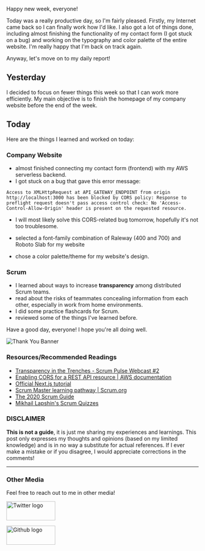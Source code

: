 Happy new week, everyone!

Today was a really productive day, so I'm fairly pleased. Firstly, my Internet came back so I can finally work how I'd like. I also got a lot of things done, including almost finishing the functionality of my contact form (I got stuck on a bug) and working on the typography and color palette of the entire website. I'm really happy that I'm back on track again.

Anyway, let's move on to my daily report!

## Yesterday

I decided to focus on fewer things this week so that I can work more efficiently. My main objective is to finish the homepage of my company website before the end of the week.

## Today

Here are the things I learned and worked on today:

### Company Website

- almost finished connecting my contact form (frontend) with my AWS serverless backend.
- I got stuck on a bug that gave this error message:

```
Access to XMLHttpRequest at API_GATEWAY_ENDPOINT from origin http://localhost:3000 has been blocked by CORS policy: Response to preflight request doesn't pass access control check: No 'Access-Control-Allow-Origin' header is present on the requested resource.
```

- I will most likely solve this CORS-related bug tomorrow, hopefully it's not too troublesome.

- selected a font-family combination of Raleway (400 and 700) and Roboto Slab for my website
- chose a color palette/theme for my website's design.

### Scrum

- I learned about ways to increase **transparency** among distributed Scrum teams.
- read about the risks of teammates concealing information from each other, especially in work from home environments.
- I did some practice flashcards for Scrum.
- reviewed some of the things I've learned before.

Have a good day, everyone! I hope you're all doing well.

![Thank You Banner](https://dev-to-uploads.s3.amazonaws.com/uploads/articles/x9ayfxxxaz2g2hfcqbsk.png)

### Resources/Recommended Readings

- [Transparency in the Trenches - Scrum Pulse Webcast #2](https://www.youtube.com/watch?v=02eU5CEbJRE)
- [Enabling CORS for a REST API resource | AWS documentation](https://docs.aws.amazon.com/apigateway/latest/developerguide/how-to-cors.html#apigateway-responding-to-cors-preflight)
- [Official Next.js tutorial](https://nextjs.org/learn/basics/create-nextjs-app?utm_source=next-site&utm_medium=nav-cta&utm_campaign=next-website)
- [Scrum Master learning pathway | Scrum.org](https://www.scrum.org/pathway/scrum-master)
- [The 2020 Scrum Guide](https://scrumguides.org/scrum-guide.html)
- [Mikhail Lapshin's Scrum Quizzes](https://mlapshin.com/index.php/scrum-quizzes/)

### DISCLAIMER

**This is not a guide**, it is just me sharing my experiences and learnings. This post only expresses my thoughts and opinions (based on my limited knowledge) and is in no way a substitute for actual references. If I ever make a mistake or if you disagree, I would appreciate corrections in the comments!

<hr />

### Other Media

Feel free to reach out to me in other media!

<span><a target="_blank" href="https://twitter.com/RamminaR"><img src="https://res.cloudinary.com/rammina/image/upload/v1636792959/twitter-logo_laoyfu_pdbagm.png" alt="Twitter logo" width="128" height="50"/></a></span>

<span><a target="_blank" href="https://github.com/Rammina"><img src="https://res.cloudinary.com/rammina/image/upload/v1636795051/GitHub-Emblem2_epcp8r.png" alt="Github logo" width="128" height="50"/></a></span>
